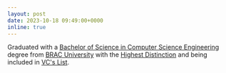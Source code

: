 ```yaml
---
layout: post
date: 2023-10-18 09:49:00+0000
inline: true
---
```


Graduated with a [Bachelor of Science in Computer Science Engineering](https://www.bracu.ac.bd/academics/departments/computer-science-and-engineering/bachelor-science-computer-science-and) degree from [BRAC University](https://www.bracu.ac.bd/) with the [Highest Distinction](https://www.bracu.ac.bd/academics/office-registrar/policies-and-procedures/academic-standings-and-honors) and being included in [VC's List](https://www.bracu.ac.bd/academics/office-registrar/policies-and-procedures/academic-standings-and-honors).